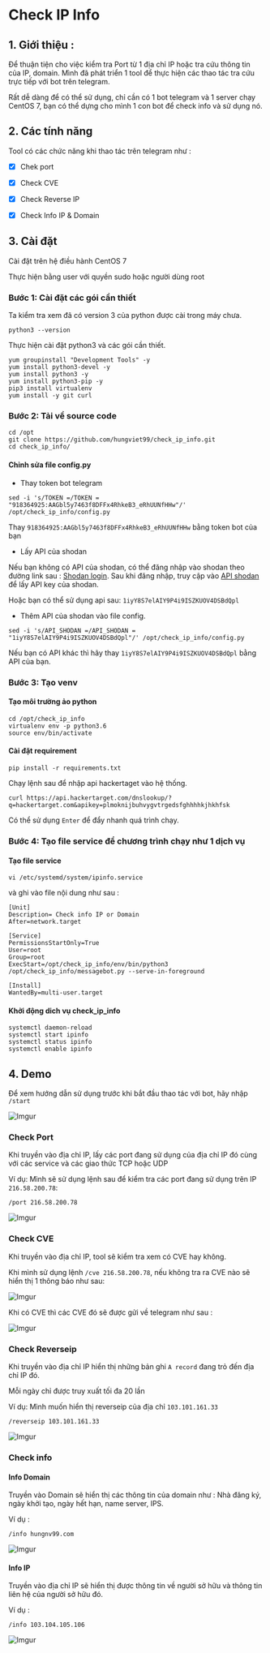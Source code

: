 # Check IP Info

## 1. Giới thiệu : 

Để thuận tiện cho việc kiểm tra Port từ 1 địa chỉ IP hoặc tra cứu thông tin của IP, domain. Mình đã phát triển 1 tool để thực hiện các thao tác tra cứu trực tiếp với bot trên telegram. 

Rất dễ dàng để có thể sử dụng, chỉ cần có 1 bot telegram và 1 server chạy CentOS 7, bạn có thể dựng cho mình 1 con bot để check info và sử dụng nó. 

## 2. Các tính năng

Tool có các chức năng khi thao tác trên telegram như : 

- [x] Chek port

- [x] Check CVE

- [x] Check Reverse IP 

- [x] Check Info IP & Domain

## 3. Cài đặt 

Cài đặt trên hệ điều hành CentOS 7 

Thực hiện bằng user với quyền sudo hoặc người dùng root

### Bước 1: Cài đặt các gói cần thiết

Ta kiểm tra xem đã có version 3 của python được cài trong máy chưa. 

```
python3 --version
```

Thực hiện cài đặt python3 và các gói cần thiết.

```
yum groupinstall "Development Tools" -y
yum install python3-devel -y
yum install python3 -y
yum install python3-pip -y
pip3 install virtualenv
yum install -y git curl 
```

### Bước 2: Tải về source code

```
cd /opt
git clone https://github.com/hungviet99/check_ip_info.git
cd check_ip_info/
```

#### Chỉnh sửa file config.py

- Thay token bot telegram

```
sed -i 's/TOKEN =/TOKEN = "918364925:AAGbl5y7463f8DFFx4RhkeB3_eRhUUNfHHw"/' /opt/check_ip_info/config.py
```

Thay `918364925:AAGbl5y7463f8DFFx4RhkeB3_eRhUUNfHHw` bằng token bot của bạn 

- Lấy API của shodan  

Nếu bạn không có API của shodan, có thể đăng nhập vào shodan theo đường link sau : [Shodan login](https://account.shodan.io/login). Sau khi đăng nhập, truy cập vào [API shodan](https://account.shodan.io/) để lấy API key của shodan. 

Hoặc bạn có thể sử dụng api sau: `1iyY8S7elAIY9P4i9ISZKUOV4DSBdQpl`

- Thêm API của shodan vào file config. 

```
sed -i 's/API_SHODAN =/API_SHODAN = "1iyY8S7elAIY9P4i9ISZKUOV4DSBdQpl"/' /opt/check_ip_info/config.py
```

Nếu bạn có API khác thì hãy thay `1iyY8S7elAIY9P4i9ISZKUOV4DSBdQpl` bằng API của bạn.

### Bước 3: Tạo venv 

#### Tạo môi trường ảo python 

```
cd /opt/check_ip_info
virtualenv env -p python3.6
source env/bin/activate
```
#### Cài đặt requirement 

```
pip install -r requirements.txt
```

Chạy lệnh sau để nhập api hackertaget vào hệ thống. 

```
curl https://api.hackertarget.com/dnslookup/?q=hackertarget.com&apikey=plmoknijbuhvygvtrgedsfghhhhkjhkhfsk
```
Có thể sử dụng `Enter` để đẩy nhanh quá trình chạy.

### Bước 4: Tạo file service để chương trình chạy như 1 dịch vụ 

#### Tạo file service

```
vi /etc/systemd/system/ipinfo.service
```

và ghi vào file nội dung như sau : 

```
[Unit]
Description= Check info IP or Domain
After=network.target

[Service]
PermissionsStartOnly=True
User=root
Group=root
ExecStart=/opt/check_ip_info/env/bin/python3 /opt/check_ip_info/messagebot.py --serve-in-foreground

[Install]
WantedBy=multi-user.target
```

#### Khởi động dich vụ check_ip_info

```
systemctl daemon-reload
systemctl start ipinfo
systemctl status ipinfo
systemctl enable ipinfo
```

## 4. Demo 

Để xem hướng dẫn sử dụng trước khi bắt đầu thao tác với bot, hãy nhập `/start`

![Imgur](https://i.imgur.com/P5fkAbM.png)

### Check Port
Khi truyền vào địa chỉ IP, lấy các port đang sử dụng của địa chỉ IP đó cùng với các service và các giao thức TCP hoặc UDP 

Ví dụ: Mình sẽ sử dụng lệnh sau để kiểm tra các port đang sử dụng trên IP `216.58.200.78`:

```
/port 216.58.200.78
```

![Imgur](https://i.imgur.com/pHb7J8M.png)

### Check CVE

Khi truyền vào địa chỉ IP, tool sẽ kiểm tra xem có CVE hay không.

Khi mình sử dụng lệnh `/cve 216.58.200.78`, nếu không tra ra CVE nào sẽ hiển thị 1 thông báo như sau: 

![Imgur](https://i.imgur.com/0vdKKH3.png)

Khi có CVE thì các CVE đó sẽ được gửi về telegram như sau :

![Imgur](https://i.imgur.com/ORfQP7F.png)

### Check Reverseip 

Khi truyền vào địa chỉ IP hiển thị những bản ghi `A record` đang trỏ đến địa chỉ IP đó. 

Mỗi ngày chỉ được truy xuất tối đa 20 lần

Ví dụ: Mình muốn hiển thị reverseip của địa chỉ `103.101.161.33`

```
/reverseip 103.101.161.33
```

![Imgur](https://i.imgur.com/13CcJAY.png)

### Check info

#### Info Domain

Truyền vào Domain sẽ hiển thị các thông tin của domain như : Nhà đăng ký, ngày khởi tạo, ngày hết hạn, name server, IPS. 

Ví dụ : 

```
/info hungnv99.com
```

![Imgur](https://i.imgur.com/XJVUtG2.png)

#### Info IP 

Truyền vào địa chỉ IP sẽ hiển thị được thông tin về người sở hữu và thông tin liên hệ của người sở hữu đó.

Ví dụ : 

```
/info 103.104.105.106
```

![Imgur](https://i.imgur.com/dM4KQjV.png)
